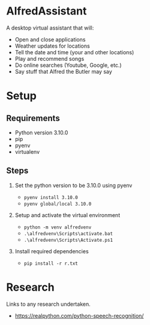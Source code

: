 # AlfredAssistant

A desktop virtual assistant that will:
- Open and close applications
- Weather updates for locations
- Tell the date and time (your and other locations)
- Play and recommend songs
- Do online searches (Youtube, Google, etc.)
- Say stuff that Alfred the Butler may say


# Setup
## Requirements
- Python version 3.10.0
- pip
- pyenv
- virtualenv

## Steps
1. Set the python version to be 3.10.0 using pyenv
    - `pyenv install 3.10.0`
    - `pyenv global/local 3.10.0`

2. Setup and activate the virtual environment
    - `python -m venv alfredvenv`
    - `.\alfredvenv\Scripts\activate.bat`
    - `.\alfredvenv\Scripts\Activate.ps1`

3. Install required dependencies
    - `pip install -r r.txt`


# Research
Links to any research undertaken.

- https://realpython.com/python-speech-recognition/